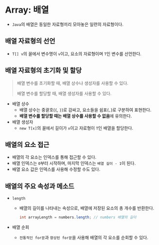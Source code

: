 # Array: 배열

- `Java`의 배열은 동일한 자료형끼리 모아놓은 일련의 자료형이다.

## 배열 자료형의 선언

- `T[] v`의 꼴에서 변수명이 `v`이고, 요소의 자료형이며 `T`인 변수를 선언한다.

## 배열 자료형의 초기화 및 할당

> 배열 변수를 초기화할 때, 배열 상수나 생성자를 사용할 수 있다.
>
> 배열 변수를 할당할 때, 배열 생성자를 사용할 수 있다.

- 배열 상수
  - 배열 상수는 중괄호(`{`, `}`)로 감싸고, 요소들을 쉼표(`,`)로 구분하여 표현한다.
  - **배열 변수를 할당할 때는 배열 상수를 사용할 수 없음**에 유의한다.
- 배열 생성자
  - `new T[x]`의 꼴에서 길이가 `x`이고 자료형이 `T`인 배열을 할당한다.

## 배열의 요소 접근

- 배열의 각 요소는 인덱스를 통해 접근할 수 있다.
- 배열 인덱스는 `0`부터 시작하며, 마지막 인덱스는 `배열 길이 - 1`이 된다.
- 배열 요소 값은 인덱스를 사용해 수정할 수도 있다.

## 배열의 주요 속성과 메소드

- `length`
  - 배열의 길이를 나타내는 속성으로, 배열에 저장된 요소의 총 개수를 반환한다.

    ```java
    int arrayLength = numbers.length; // numbers 배열의 길이
    ```

- 배열 순회
  - `전통적인 for문`과 `향상된 for문`을 사용해 배열의 각 요소를 순회할 수 있다.

<!-- TODO -->
